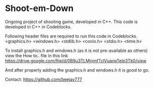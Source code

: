 # Shoot-em-Down
Ongoing project of shooting game, developed in C++.
This code is developed in C++ in Codeblocks.

Following header files are required to run this code in Codeblocks.
	<graphics.h>
	<windows.h>
	<stdlib.h>
	<conio.h>
	<stdio.h>
	<time.h>
	<random>
	<fstream>

To install graphics.h and windows.h (as it is not pre-available as others) 
view the How to.. file in this link https://drive.google.com/file/d/0B9u3TLMjnmfTclVuanpTelp3Tk0/view

And after properly adding the graphics.h and windows.h it is good to go.

Contact: https://github.com/beejay777
